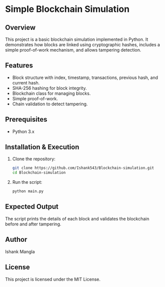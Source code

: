 # Simple Blockchain Simulation

## Overview
This project is a basic blockchain simulation implemented in Python. It demonstrates how blocks are linked using cryptographic hashes, includes a simple proof-of-work mechanism, and allows tampering detection.

## Features
- Block structure with index, timestamp, transactions, previous hash, and current hash.
- SHA-256 hashing for block integrity.
- Blockchain class for managing blocks.
- Simple proof-of-work.
- Chain validation to detect tampering.

## Prerequisites
- Python 3.x

## Installation & Execution
1. Clone the repository:
   ```sh
   git clone https://github.com/Ishank543/Blockchain-simulation.git
   cd Blockchain-simulation
   ```
2. Run the script:
   ```sh
   python main.py
   ```

## Expected Output
The script prints the details of each block and validates the blockchain before and after tampering.

## Author
Ishank Mangla

## License
This project is licensed under the MIT License.

